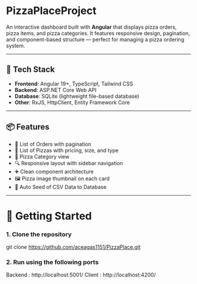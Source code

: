 # PizzaPlaceProject

An interactive dashboard built with **Angular** that displays pizza orders, pizza items, and pizza categories. It features responsive design, pagination, and component-based structure — perfect for managing a pizza ordering system.

---

## 🧰 Tech Stack

- **Frontend**: Angular 19+, TypeScript, Tailwind CSS
- **Backend**: ASP.NET Core Web API
- **Database**: SQLite (lightweight file-based database)
- **Other**: RxJS, HttpClient, Entity Framework Core

---

## 📦 Features

- 📄 List of Orders with pagination
- 🍕 List of Pizzas with pricing, size, and type
- 📁 Pizza Category view
- 🔍 Responsive layout with sidebar navigation
- ➕ Clean component architecture
- 🖼️ Pizza image thumbnail on each card
- 📁 Auto Seed of CSV Data to Database

---

# 🚀 Getting Started

### 1. Clone the repository 
git clone https://github.com/aceagas1151/PizzaPlace.git

### 2. Run using the following ports
Backend : http://localhost:5001/
Client : http://localhost:4200/